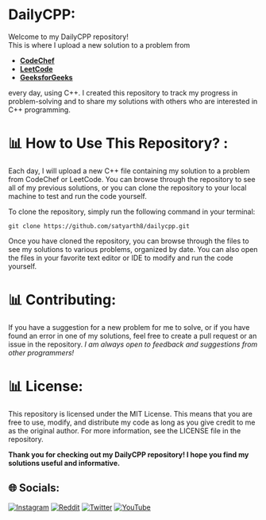 #  **DailyCPP**:
Welcome to my DailyCPP repository!<br> This is where I upload a new solution to a problem from 
- [**CodeChef**](https://www.codechef.com/) 
- [**LeetCode**](https://leetcode.com/)
- [**GeeksforGeeks**](https://auth.geeksforgeeks.org/)

every day, using C++. I created this repository to track my progress in problem-solving and to share my solutions with others who are interested in C++ programming.

# 📊 How to Use This Repository? :
Each day, I will upload a new C++ file containing my solution to a problem from CodeChef or LeetCode. You can browse through the repository to see all of my previous solutions, or you can clone the repository to your local machine to test and run the code yourself.

To clone the repository, simply run the following command in your terminal:

```
git clone https://github.com/satyarth8/dailycpp.git
```

Once you have cloned the repository, you can browse through the files to see my solutions to various problems, organized by date. You can also open the files in your favorite text editor or IDE to modify and run the code yourself.

# 📊 Contributing:
If you have a suggestion for a new problem for me to solve, or if you have found an error in one of my solutions, feel free to create a pull request or an issue in the repository. 
*I am always open to feedback and suggestions from other programmers!*
# 📊 License:
This repository is licensed under the MIT License. This means that you are free to use, modify, and distribute my code as long as you give credit to me as the original author. For more information, see the LICENSE file in the repository.

**Thank you for checking out my DailyCPP repository! I hope you find my solutions useful and informative.**
## 🌐 Socials:
[![Instagram](https://img.shields.io/badge/Instagram-%23E4405F.svg?logo=Instagram&logoColor=white)](https://instagram.com/satya_8s) [![Reddit](https://img.shields.io/badge/Reddit-%23FF4500.svg?logo=Reddit&logoColor=white)](https://reddit.com/user/Low_Weather_446) [![Twitter](https://img.shields.io/badge/Twitter-%231DA1F2.svg?logo=Twitter&logoColor=white)](https://twitter.com/satyarth08) [![YouTube](https://img.shields.io/badge/YouTube-%23FF0000.svg?logo=YouTube&logoColor=white)](https://youtube.com/@SatyarthPrakash) 


